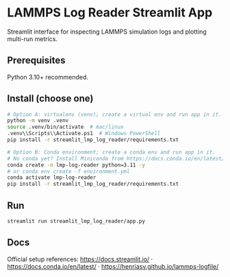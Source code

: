 # LAMMPS Log Reader Streamlit App

Streamlit interface for inspecting LAMMPS simulation logs and plotting multi-run metrics.

## Prerequisites
Python 3.10+ recommended.

## Install (choose one)
```bash
# Option A: virtualenv (venv); create a virtual env and run app in it.
python -m venv .venv
source .venv/bin/activate  # mac/linux
.venv\\Scripts\\Activate.ps1  # Windows PowerShell
pip install -r streamlit_lmp_log_reader/requirements.txt
```

```bash
# Option B: Conda environment; create a conda env and run app in it.
# No conda yet? Install Miniconda from https://docs.conda.io/en/latest/miniconda.html
conda create -n lmp-log-reader python=3.11 -y
# or conda env create -f environment.yml
conda activate lmp-log-reader
pip install -r streamlit_lmp_log_reader/requirements.txt
```

## Run
```bash
streamlit run streamlit_lmp_log_reader/app.py
```
## Docs
Official setup references: https://docs.streamlit.io/ · https://docs.conda.io/en/latest/ · https://henriasv.github.io/lammps-logfile/
